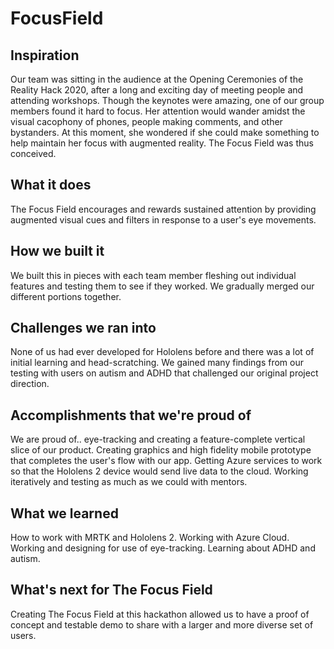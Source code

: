 # FocusField

## Inspiration

Our team was sitting in the audience at the Opening Ceremonies of the Reality Hack 2020, after a long and exciting day of meeting people and attending workshops. Though the keynotes were amazing, one of our group members found it hard to focus. Her attention would wander amidst the visual cacophony of phones, people making comments, and other bystanders. At this moment, she wondered if she could make something to help maintain her focus with augmented reality. The Focus Field was thus conceived.

## What it does

The Focus Field encourages and rewards sustained attention by providing augmented visual cues and filters in response to a user's eye movements.

## How we built it
We built this in pieces with each team member fleshing out individual features and testing them to see if they worked. We gradually merged our different portions together.

## Challenges we ran into
None of us had ever developed for Hololens before and there was a lot of initial learning and head-scratching.
We gained many findings from our testing with users on autism and ADHD that challenged our original project direction.

## Accomplishments that we're proud of
We are proud of.. eye-tracking and creating a feature-complete vertical slice of our product. Creating graphics and high fidelity mobile prototype that completes the user's flow with our app. Getting Azure services to work so that the Hololens 2 device would send live data to the cloud. Working iteratively and testing as much as we could with mentors.


## What we learned
How to work with MRTK and Hololens 2. Working with Azure Cloud. Working and designing for use of eye-tracking. Learning about ADHD and autism.


## What's next for The Focus Field
Creating The Focus Field at this hackathon allowed us to have a proof of concept and testable demo to share with a larger and more diverse set of users.


